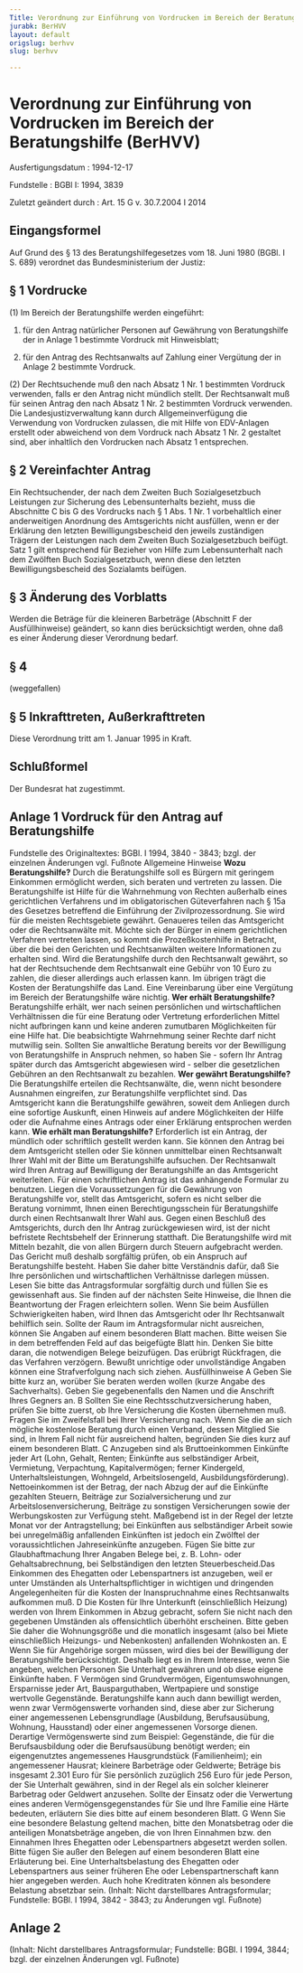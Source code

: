```yaml
---
Title: Verordnung zur Einführung von Vordrucken im Bereich der Beratungshilfe
jurabk: BerHVV
layout: default
origslug: berhvv
slug: berhvv

---
```


# Verordnung zur Einführung von Vordrucken im Bereich der Beratungshilfe (BerHVV)

Ausfertigungsdatum
:   1994-12-17

Fundstelle
:   BGBl I: 1994, 3839

Zuletzt geändert durch
:   Art. 15 G v. 30.7.2004 I 2014


## Eingangsformel

Auf Grund des § 13 des Beratungshilfegesetzes vom 18. Juni 1980 (BGBl.
I S. 689) verordnet das Bundesministerium der Justiz:


## § 1 Vordrucke

(1) Im Bereich der Beratungshilfe werden eingeführt:

1.  für den Antrag natürlicher Personen auf Gewährung von Beratungshilfe
    der in Anlage 1 bestimmte Vordruck mit Hinweisblatt;


2.  für den Antrag des Rechtsanwalts auf Zahlung einer Vergütung der in
    Anlage 2 bestimmte Vordruck.




(2) Der Rechtsuchende muß den nach Absatz 1 Nr. 1 bestimmten Vordruck
verwenden, falls er den Antrag nicht mündlich stellt. Der Rechtsanwalt
muß für seinen Antrag den nach Absatz 1 Nr. 2 bestimmten Vordruck
verwenden. Die Landesjustizverwaltung kann durch Allgemeinverfügung
die Verwendung von Vordrucken zulassen, die mit Hilfe von EDV-Anlagen
erstellt oder abweichend von dem Vordruck nach Absatz 1 Nr. 2
gestaltet sind, aber inhaltlich den Vordrucken nach Absatz 1
entsprechen.


## § 2 Vereinfachter Antrag

Ein Rechtsuchender, der nach dem Zweiten Buch Sozialgesetzbuch
Leistungen zur Sicherung des Lebensunterhalts bezieht, muss die
Abschnitte C bis G des Vordrucks nach § 1 Abs. 1 Nr. 1 vorbehaltlich
einer anderweitigen Anordnung des Amtsgerichts nicht ausfüllen, wenn
er der Erklärung den letzten Bewilligungsbescheid den jeweils
zuständigen Trägern der Leistungen nach dem Zweiten Buch
Sozialgesetzbuch beifügt. Satz 1 gilt entsprechend für Bezieher von
Hilfe zum Lebensunterhalt nach dem Zwölften Buch Sozialgesetzbuch,
wenn diese den letzten Bewilligungsbescheid des Sozialamts beifügen.


## § 3 Änderung des Vorblatts

Werden die Beträge für die kleineren Barbeträge (Abschnitt F der
Ausfüllhinweise) geändert, so kann dies berücksichtigt werden, ohne
daß es einer Änderung dieser Verordnung bedarf.


## § 4

(weggefallen)


## § 5 Inkrafttreten, Außerkrafttreten

Diese Verordnung tritt am 1. Januar 1995 in Kraft.


## Schlußformel

Der Bundesrat hat zugestimmt.


## Anlage 1 Vordruck für den Antrag auf Beratungshilfe

Fundstelle des Originaltextes: BGBl. I 1994, 3840 - 3843;
bzgl. der einzelnen Änderungen vgl. Fußnote
Allgemeine Hinweise
**Wozu Beratungshilfe?**
Durch die Beratungshilfe soll es Bürgern mit geringem
Einkommen ermöglicht werden, sich beraten und vertreten
zu lassen. Die Beratungshilfe ist Hilfe für die Wahrnehmung
von Rechten außerhalb eines gerichtlichen Verfahrens
und im obligatorischen Güteverfahren nach § 15a des
Gesetzes betreffend die Einführung der Zivilprozessordnung.
Sie wird für die meisten Rechtsgebiete
gewährt. Genaueres teilen das Amtsgericht oder die
Rechtsanwälte mit. Möchte sich der Bürger in einem
gerichtlichen Verfahren vertreten lassen, so kommt
die Prozeßkostenhilfe in Betracht, über die bei
den Gerichten und Rechtsanwälten weitere Informationen
zu erhalten sind.
Wird die Beratungshilfe durch den Rechtsanwalt gewährt,
so hat der Rechtsuchende dem Rechtsanwalt eine Gebühr
von 10 Euro zu zahlen, die dieser allerdings auch
erlassen kann. Im übrigen trägt die Kosten der Beratungshilfe
das Land. Eine Vereinbarung über eine Vergütung
im Bereich der Beratungshilfe wäre nichtig.
**Wer erhält Beratungshilfe?**
Beratungshilfe erhält, wer nach seinen persönlichen
und wirtschaftlichen Verhältnissen die für eine
Beratung oder Vertretung erforderlichen Mittel nicht
aufbringen kann und keine anderen zumutbaren Möglichkeiten
für eine Hilfe hat. Die beabsichtigte Wahrnehmung
seiner Rechte darf nicht mutwillig sein.
Sollten Sie anwaltliche Beratung bereits vor der
Bewilligung von Beratungshilfe in Anspruch nehmen,
so haben Sie - sofern Ihr Antrag später durch das
Amtsgericht abgewiesen wird - selber die gesetzlichen
Gebühren an den Rechtsanwalt zu bezahlen.
**Wer gewährt Beratungshilfe?**
Die Beratungshilfe erteilen die Rechtsanwälte, die,
wenn nicht besondere Ausnahmen eingreifen, zur Beratungshilfe
verpflichtet sind. Das Amtsgericht kann die Beratungshilfe
gewähren, soweit dem Anliegen durch eine sofortige
Auskunft, einen Hinweis auf andere Möglichkeiten
der Hilfe oder die Aufnahme eines Antrags oder einer
Erklärung entsprochen werden kann.
**Wie erhält man Beratungshilfe?**
Erforderlich ist ein Antrag, der mündlich oder schriftlich
gestellt werden kann. Sie können den Antrag bei
dem Amtsgericht stellen oder Sie können unmittelbar
einen Rechtsanwalt Ihrer Wahl mit der Bitte um Beratungshilfe
aufsuchen. Der Rechtsanwalt wird Ihren Antrag auf
Bewilligung der Beratungshilfe an das Amtsgericht
weiterleiten. Für einen schriftlichen Antrag ist
das anhängende Formular zu benutzen.
Liegen die Voraussetzungen für die Gewährung von
Beratungshilfe vor, stellt das Amtsgericht, sofern
es nicht selber die Beratung vornimmt, Ihnen einen
Berechtigungsschein für Beratungshilfe durch einen
Rechtsanwalt Ihrer Wahl aus. Gegen einen Beschluß
des Amtsgerichts, durch den Ihr Antrag zurückgewiesen
wird, ist der nicht befristete Rechtsbehelf der
Erinnerung statthaft.
Die Beratungshilfe wird mit Mitteln bezahlt, die
von allen Bürgern durch Steuern aufgebracht werden.
Das Gericht muß deshalb sorgfältig prüfen, ob ein
Anspruch auf Beratungshilfe besteht. Haben Sie daher
bitte Verständnis dafür, daß Sie Ihre persönlichen
und wirtschaftlichen Verhältnisse darlegen müssen.
Lesen Sie bitte das Antragsformular sorgfältig durch
und füllen Sie es gewissenhaft aus. Sie finden auf
der nächsten Seite Hinweise, die Ihnen die Beantwortung
der Fragen erleichtern sollen. Wenn Sie beim Ausfüllen
Schwierigkeiten haben, wird Ihnen das Amtsgericht
oder Ihr Rechtsanwalt behilflich sein.
Sollte der Raum im Antragsformular nicht ausreichen,
können Sie Angaben auf einem besonderen Blatt machen.
Bitte weisen Sie in dem betreffenden Feld auf das
beigefügte Blatt hin.
Denken Sie bitte daran, die notwendigen Belege beizufügen.
Das erübrigt Rückfragen, die das Verfahren verzögern.
Bewußt unrichtige oder unvollständige Angaben können
eine Strafverfolgung nach sich ziehen.
Ausfüllhinweise
A   Geben Sie bitte kurz an, worüber Sie beraten werden
wollen (kurze Angabe des Sachverhalts). Geben Sie
gegebenenfalls den Namen und die Anschrift Ihres
Gegners an.
B   Sollten Sie eine Rechtsschutzversicherung haben,
prüfen Sie bitte zuerst, ob Ihre Versicherung die
Kosten übernehmen muß. Fragen Sie im Zweifelsfall
bei Ihrer Versicherung nach.
Wenn Sie die an sich mögliche kostenlose Beratung
durch einen Verband, dessen Mitglied Sie sind, in
Ihrem Fall nicht für ausreichend halten, begründen
Sie dies kurz auf einem besonderen Blatt.
C   Anzugeben sind als Bruttoeinkommen Einkünfte jeder
Art (Lohn, Gehalt, Renten; Einkünfte aus selbständiger
Arbeit, Vermietung, Verpachtung, Kapitalvermögen;
ferner Kindergeld, Unterhaltsleistungen, Wohngeld,
Arbeitslosengeld, Ausbildungsförderung). Nettoeinkommen
ist der Betrag, der nach Abzug der auf die Einkünfte
gezahlten Steuern, Beiträge zur Sozialversicherung
und zur Arbeitslosenversicherung, Beiträge zu sonstigen
Versicherungen sowie der Werbungskosten zur Verfügung
steht. Maßgebend ist in der Regel der letzte Monat
vor der Antragstellung; bei Einkünften aus selbständiger
Arbeit sowie bei unregelmäßig anfallenden Einkünften
ist jedoch ein Zwölftel der voraussichtlichen Jahreseinkünfte
anzugeben.
Fügen Sie bitte zur Glaubhaftmachung Ihrer Angaben
Belege bei, z. B. Lohn- oder Gehaltsabrechnung,
bei Selbständigen den letzten Steuerbescheid.Das
Einkommen des Ehegatten oder Lebenspartners ist anzugeben, weil
er unter Umständen als Unterhaltspflichtiger in
wichtigen und dringenden Angelegenheiten für die
Kosten der Inanspruchnahme eines Rechtsanwalts aufkommen
muß.
D   Die Kosten für Ihre Unterkunft (einschließlich
Heizung) werden von Ihrem Einkommen in Abzug gebracht,
sofern Sie nicht nach den gegebenen Umständen als
offensichtlich überhöht erscheinen. Bitte geben
Sie daher die Wohnungsgröße und die monatlich insgesamt
(also bei Miete einschließlich Heizungs- und Nebenkosten)
anfallenden Wohnkosten an.
E   Wenn Sie für Angehörige sorgen müssen, wird dies
bei der Bewilligung der Beratungshilfe berücksichtigt.
Deshalb liegt es in Ihrem Interesse, wenn Sie angeben,
welchen Personen Sie Unterhalt gewähren und ob diese
eigene Einkünfte haben.
F   Vermögen sind Grundvermögen, Eigentumswohnungen,
Ersparnisse jeder Art, Bausparguthaben, Wertpapiere
und sonstige wertvolle Gegenstände. Beratungshilfe
kann auch dann bewilligt werden, wenn zwar Vermögenswerte
vorhanden sind, diese aber zur Sicherung einer angemessenen
Lebensgrundlage (Ausbildung, Berufsausübung, Wohnung,
Hausstand) oder einer angemessenen Vorsorge dienen.
Derartige Vermögenswerte sind zum Beispiel:
Gegenstände, die für die Berufsausbildung oder
die Berufsausübung benötigt werden;
ein eigengenutztes angemessenes Hausgrundstück
(Familienheim);
ein angemessener Hausrat;
kleinere Barbeträge oder Geldwerte; Beträge
bis insgesamt 2.301 Euro für Sie persönlich zuzüglich
256 Euro für jede Person, der Sie Unterhalt gewähren,
sind in der Regel als ein solcher kleinerer Barbetrag
oder Geldwert anzusehen.
Sollte der Einsatz oder die Verwertung eines anderen
Vermögensgegenstandes für Sie und Ihre Familie eine
Härte bedeuten, erläutern Sie dies bitte auf einem
besonderen Blatt.
G   Wenn Sie eine besondere Belastung geltend machen,
bitte den Monatsbetrag oder die anteiligen Monatsbeträge
angeben, die von Ihren Einnahmen bzw. den Einnahmen Ihres
Ehegatten oder Lebenspartners abgesetzt werden sollen. Bitte
fügen Sie außer den Belegen auf einem besonderen Blatt
eine Erläuterung bei. Eine Unterhaltsbelastung des Ehegatten
oder Lebenspartners aus seiner früheren Ehe oder Lebenspartnerschaft
kann hier angegeben werden. Auch hohe Kreditraten können als besondere
Belastung absetzbar sein.
(Inhalt: Nicht darstellbares Antragsformular;
Fundstelle: BGBl. I 1994, 3842 - 3843; zu Änderungen vgl. Fußnote)


## Anlage 2

(Inhalt: Nicht darstellbares Antragsformular;
Fundstelle: BGBl. I 1994, 3844;
bzgl. der einzelnen Änderungen vgl. Fußnote)


